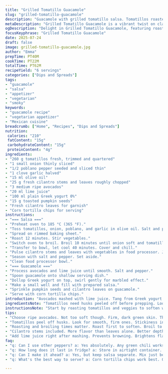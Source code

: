 ```yaml
---
title: "Grilled Tomatillo Guacamole"
slug: "grilled-tomatillo-guacamole"
description: "Guacamole with grilled tomatillo salsa. Tomatillos roasted then broiled for charred edges. Blended with cilantro stems full of flavor. Avocados mashed with lime juice, yogurt adds a tangy twist. Poblano peppers swap out for Cayenne. Toasted pumpkin seeds added for crunch. Quick roast in oven 12 minutes, broil 10 minutes. Salsa chilled before mashing. Guacamole stirred lightly with yogurt for marbled look. Serve topped with fresh cilantro leaves and pumpkin seeds. Corn chips for scooping. Mix of tart, smoky, creamy textures. Easily vegetarian, gluten-free, no nuts or eggs. Bright sauce with a hint of heat. Twist on classic guac with smoky salsa and crunchy addition."
metaDescription: "Grilled Tomatillo Guacamole is a vibrant twist on classic guacamole featuring roasted tomatillos, smoky poblano, and crunchy pumpkin seeds."
ogDescription: "Delight in Grilled Tomatillo Guacamole, featuring roasted tomatillos and a tangy twist with yogurt. A must-try for flavor lovers."
focusKeyphrase: "Grilled Tomatillo Guacamole"
date: 2025-07-24
draft: false
image: grilled-tomatillo-guacamole.jpg
author: "Emma"
prepTime: PT40M
cookTime: PT22M
totalTime: PT62M
recipeYield: "6 servings"
categories: ["Dips and Spreads"]
tags:
- "guacamole"
- "salsa"
- "appetizer"
- "vegetarian"
- "smoky"
keywords:
- "guacamole recipe"
- "vegetarian appetizer"
- "Mexican cuisine"
breadcrumb: ["Home", "Recipes", "Dips and Spreads"]
nutrition: 
 calories: "210"
 fatContent: "15g"
 carbohydrateContent: "15g"
 proteinContent: "4g"
ingredients:
- "260 g tomatillos fresh, trimmed and quartered"
- "1 small onion thinly sliced"
- "1/2 poblano pepper seeded and sliced thin"
- "1 clove garlic halved"
- "15 ml olive oil"
- "25 g fresh cilantro stems and leaves roughly chopped"
- "3 medium ripe avocados"
- "20 ml lime juice"
- "100 ml plain Greek yogurt 0%"
- "15 g toasted pumpkin seeds"
- "Fresh cilantro leaves for garnish"
- "Corn tortilla chips for serving"
instructions:
- "=== Salsa ==="
- "Preheat oven to 185 °C (365 °F)."
- "Toss tomatillos, onion, poblano, and garlic in olive oil. Salt and pepper lightly."
- "Spread on rimmed baking sheet."
- "Roast 12 minutes. Stir vegetables."
- "Switch oven to broil. Broil 10 minutes until onion soft and tomatillos charred on edges."
- "Transfer to bowl, let cool 40 minutes. Cover and chill."
- "Pulse cilantro stems and leaves with vegetables in food processor. Just a few seconds to keep chunky texture. Scrape sides once."
- "Season with salt and pepper. Set aside."
- "Clean food processor bowl."
- "=== Guacamole ==="
- "Process avocados and lime juice until smooth. Salt and pepper."
- "Spoon guacamole onto shallow serving dish."
- "Dollop Greek yogurt on top, swirl gently for marbled effect."
- "Make a small well and fill with prepared salsa."
- "Sprinkle pumpkin seeds and cilantro leaves on guacamole."
- "Serve with corn tortilla chips."
introduction: "Avocados mashed with lime juice. Tang from Greek yogurt swirled in. Charred tomatillo salsa smoky, not pureed—chunky, fibrous. Poblano peppers swap mild heat for sharper Cayenne. Crunchy toasted pumpkin seeds sprinkled on top. Roasting brings out sharpness in tomatillos and mellows onion and garlic. Broiling adds smoky, slightly bitter edges. Chili heat softened but present. Cool salsa before mixing with avocado keeps flavors bright. Cilantro stems included, more punch than leaves only. Corn chips to scoop, perfect crisp contrast. Easy to prep. Layers of texture and flavor without complexity. Spoon in bowl, dip, repeat. Simple. Bright. With bite."
ingredientsNote: "Tomatillos need husks peeled off before prepping. Look for firm, green fruit with slight stickiness. Roasting concentrates sugars, softens acidity. Poblano adds mild chili flavor but can be substituted with any green chili. Using stems and leaves of cilantro adds herbal depth often discarded. Avocados must be ripe but firm enough to mash smoothly. Greek yogurt adds creaminess and slight tang, a twist replacing sour cream for lower fat. Pumpkin seeds toast quickly—spread on dry pan, medium heat, stir until golden. Adds crunch and nutty flavor, complementing creamy guacamole. Olive oil enhances roasting and brings richness. Fresh lime juice essential for acidity and preventing avocado browning. Corn tortilla chips buy or homemade, for texture and serving."
instructionsNote: "Start by roasting tomatillos and veggies to soften while releasing sugars. Tossing with oil and seasoning important before baking. Roasting time slightly longer for caramelization. Stir halfway to cook evenly. Broil at the end to char edges, mix smoky flavor with softness. Cooling and chilling the salsa is key for flavor melding and texture. Pulse cilantro and tomatillo mixture briefly to keep salsa rustic, avoid turning into smooth puree. Scrape sides to incorporate all bits. Clean processor before guacamole to prevent mixing flavors. Blend avocados quickly with lime to keep color bright, avoid overprocessing. Layer guacamole and yogurt in serving dish for visual appeal, swirl gently, not overmix. Create well in center for salsa, keeps flavors distinct. Garnish with toasted pumpkin seeds and fresh cilantro leaves last minute to preserve crunch and color. Serve immediately with chips for best texture contrast."
tips:
- "Choose ripe avocados. Not too soft though. Firm, dark green skin. They mash better. Check for slight give. Too soft is overripe. Balance is key."
- "Tomatillos peel off husks. Look for smooth, firm ones. Stickiness indicates freshness. Roasting is essential. Brings out natural sweetness. Adds depth to flavors."
- "Roasting and broiling times matter. Roast first to soften. Broil to char. Keeps veggies intact. Mix them up halfway. Get even cooking. Don't skip this step."
- "Cilantro stems included. More flavor than leaves alone. Better depth. Pulse briefly in processor. Keep the texture chunky. Avoid smooth salsa; it gets boring."
- "Add lime juice right after mashing. Prevents browning. Brightens flavors. Greek yogurt adds nice creaminess. Swap for sour cream if preferred. Keep it creamy."
faq:
- "q: Can I use other peppers? a: Yes absolutely. Any green chili works fine. Adjust heat level to preference. Poblano is mild but add Cayenne for kick."
- "q: How long does it last in fridge? a: Store in airtight container. 2 days max with avocado. Browning occurs. Add lime juice to slow it down."
- "q: Can I make it ahead? a: Yes, but keep salsa separate. Mix just before serving. Textures change otherwise. Don't leave too long."
- "q: What's the best way to serve? a: Corn tortilla chips work best. Other dippers like veggies okay. But chips give nice crunch. Pair with drinks for fun."

---
```

